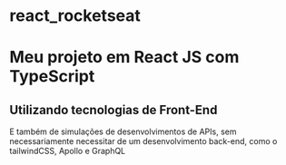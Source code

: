 # react_rocketseat
<h1> Meu projeto em React JS com TypeScript </h1> 
  
  <h2> Utilizando tecnologias de Front-End </h2>
  
  <p> E também de simulações de desenvolvimentos de APIs, sem necessariamente necessitar de um desenvolvimento back-end, como o tailwindCSS, Apollo e GraphQL </p> 
